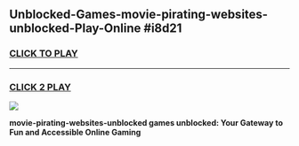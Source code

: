 
## Unblocked-Games-movie-pirating-websites-unblocked-Play-Online #i8d21
<h3>
<a href="https://news.freeplayer.one?title=movie-pirating-websites-unblocked&ref=3">CLICK TO PLAY</a></h3>
<hr>

<h3>
<a href="https://news.freeplayer.one?title=movie-pirating-websites-unblocked&ref=3">CLICK 2 PLAY</a>
  
</h3>

<a href="https://news.freeplayer.one?title=movie-pirating-websites-unblocked&ref=3"><img src="https://clearcache.store/games.png"></a>


**movie-pirating-websites-unblocked games unblocked: Your Gateway to Fun and Accessible Online Gaming**
